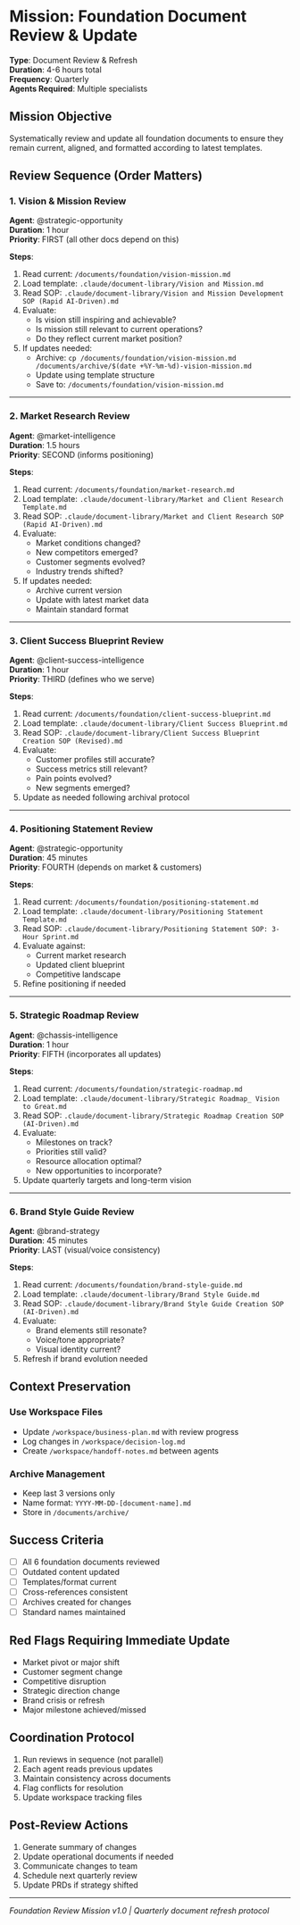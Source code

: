 # Mission: Foundation Document Review & Update

**Type**: Document Review & Refresh  
**Duration**: 4-6 hours total  
**Frequency**: Quarterly  
**Agents Required**: Multiple specialists

## Mission Objective
Systematically review and update all foundation documents to ensure they remain current, aligned, and formatted according to latest templates.

## Review Sequence (Order Matters)

### 1. Vision & Mission Review
**Agent**: @strategic-opportunity  
**Duration**: 1 hour  
**Priority**: FIRST (all other docs depend on this)

**Steps**:
1. Read current: `/documents/foundation/vision-mission.md`
2. Load template: `.claude/document-library/Vision and Mission.md`
3. Read SOP: `.claude/document-library/Vision and Mission Development SOP (Rapid AI-Driven).md`
4. Evaluate:
   - Is vision still inspiring and achievable?
   - Is mission still relevant to current operations?
   - Do they reflect current market position?
5. If updates needed:
   - Archive: `cp /documents/foundation/vision-mission.md /documents/archive/$(date +%Y-%m-%d)-vision-mission.md`
   - Update using template structure
   - Save to: `/documents/foundation/vision-mission.md`

---

### 2. Market Research Review
**Agent**: @market-intelligence  
**Duration**: 1.5 hours  
**Priority**: SECOND (informs positioning)

**Steps**:
1. Read current: `/documents/foundation/market-research.md`
2. Load template: `.claude/document-library/Market and Client Research Template.md`
3. Read SOP: `.claude/document-library/Market and Client Research SOP (Rapid AI-Driven).md`
4. Evaluate:
   - Market conditions changed?
   - New competitors emerged?
   - Customer segments evolved?
   - Industry trends shifted?
5. If updates needed:
   - Archive current version
   - Update with latest market data
   - Maintain standard format

---

### 3. Client Success Blueprint Review
**Agent**: @client-success-intelligence  
**Duration**: 1 hour  
**Priority**: THIRD (defines who we serve)

**Steps**:
1. Read current: `/documents/foundation/client-success-blueprint.md`
2. Load template: `.claude/document-library/Client Success Blueprint.md`
3. Read SOP: `.claude/document-library/Client Success Blueprint Creation SOP (Revised).md`
4. Evaluate:
   - Customer profiles still accurate?
   - Success metrics still relevant?
   - Pain points evolved?
   - New segments emerged?
5. Update as needed following archival protocol

---

### 4. Positioning Statement Review
**Agent**: @strategic-opportunity  
**Duration**: 45 minutes  
**Priority**: FOURTH (depends on market & customers)

**Steps**:
1. Read current: `/documents/foundation/positioning-statement.md`
2. Load template: `.claude/document-library/Positioning Statement Template.md`
3. Read SOP: `.claude/document-library/Positioning Statement SOP: 3-Hour Sprint.md`
4. Evaluate against:
   - Current market research
   - Updated client blueprint
   - Competitive landscape
5. Refine positioning if needed

---

### 5. Strategic Roadmap Review
**Agent**: @chassis-intelligence  
**Duration**: 1 hour  
**Priority**: FIFTH (incorporates all updates)

**Steps**:
1. Read current: `/documents/foundation/strategic-roadmap.md`
2. Load template: `.claude/document-library/Strategic Roadmap_ Vision to Great.md`
3. Read SOP: `.claude/document-library/Strategic Roadmap Creation SOP (AI-Driven).md`
4. Evaluate:
   - Milestones on track?
   - Priorities still valid?
   - Resource allocation optimal?
   - New opportunities to incorporate?
5. Update quarterly targets and long-term vision

---

### 6. Brand Style Guide Review
**Agent**: @brand-strategy  
**Duration**: 45 minutes  
**Priority**: LAST (visual/voice consistency)

**Steps**:
1. Read current: `/documents/foundation/brand-style-guide.md`
2. Load template: `.claude/document-library/Brand Style Guide.md`
3. Read SOP: `.claude/document-library/Brand Style Guide Creation SOP (AI-Driven).md`
4. Evaluate:
   - Brand elements still resonate?
   - Voice/tone appropriate?
   - Visual identity current?
5. Refresh if brand evolution needed

## Context Preservation

### Use Workspace Files
- Update `/workspace/business-plan.md` with review progress
- Log changes in `/workspace/decision-log.md`
- Create `/workspace/handoff-notes.md` between agents

### Archive Management
- Keep last 3 versions only
- Name format: `YYYY-MM-DD-[document-name].md`
- Store in `/documents/archive/`

## Success Criteria
- [ ] All 6 foundation documents reviewed
- [ ] Outdated content updated
- [ ] Templates/format current
- [ ] Cross-references consistent
- [ ] Archives created for changes
- [ ] Standard names maintained

## Red Flags Requiring Immediate Update
- Market pivot or major shift
- Customer segment change
- Competitive disruption
- Strategic direction change
- Brand crisis or refresh
- Major milestone achieved/missed

## Coordination Protocol
1. Run reviews in sequence (not parallel)
2. Each agent reads previous updates
3. Maintain consistency across documents
4. Flag conflicts for resolution
5. Update workspace tracking files

## Post-Review Actions
1. Generate summary of changes
2. Update operational documents if needed
3. Communicate changes to team
4. Schedule next quarterly review
5. Update PRDs if strategy shifted

---
*Foundation Review Mission v1.0 | Quarterly document refresh protocol*